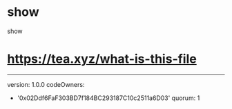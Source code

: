 # show
show
# https://tea.xyz/what-is-this-file
---
version: 1.0.0
codeOwners:
  - '0x02Ddf6FaF303BD7f184BC293187C10c2511a6D03'
quorum: 1
